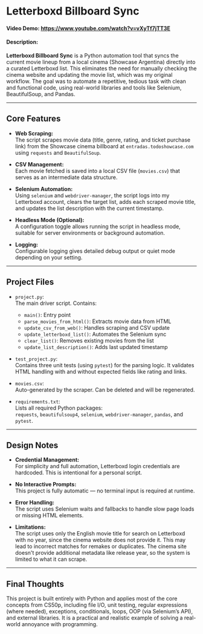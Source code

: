 # Letterboxd Billboard Sync  
#### Video Demo: https://www.youtube.com/watch?v=vXyTf7jTT3E 
#### Description:

**Letterboxd Billboard Sync** is a Python automation tool that syncs the current movie lineup from a local cinema (Showcase Argentina) directly into a curated Letterboxd list. This eliminates the need for manually checking the cinema website and updating the movie list, which was my original workflow. The goal was to automate a repetitive, tedious task with clean and functional code, using real-world libraries and tools like Selenium, BeautifulSoup, and Pandas.

---

## Core Features

- **Web Scraping:**  
  The script scrapes movie data (title, genre, rating, and ticket purchase link) from the Showcase cinema billboard at `entradas.todoshowcase.com` using `requests` and `BeautifulSoup`.

- **CSV Management:**  
  Each movie fetched is saved into a local CSV file (`movies.csv`) that serves as an intermediate data structure.

- **Selenium Automation:**  
  Using `selenium` and `webdriver-manager`, the script logs into my Letterboxd account, clears the target list, adds each scraped movie title, and updates the list description with the current timestamp.

- **Headless Mode (Optional):**  
  A configuration toggle allows running the script in headless mode, suitable for server environments or background automation.

- **Logging:**  
  Configurable logging gives detailed debug output or quiet mode depending on your setting.

---

## Project Files

- `project.py`:  
  The main driver script. Contains:
  - `main()`: Entry point  
  - `parse_movies_from_html()`: Extracts movie data from HTML  
  - `update_csv_from_web()`: Handles scraping and CSV update  
  - `update_letterboxd_list()`: Automates the Selenium sync  
  - `clear_list()`: Removes existing movies from the list  
  - `update_list_description()`: Adds last updated timestamp  

- `test_project.py`:  
  Contains three unit tests (using `pytest`) for the parsing logic. It validates HTML handling with and without expected fields like rating and links.

- `movies.csv`:  
  Auto-generated by the scraper. Can be deleted and will be regenerated.

- `requirements.txt`:  
  Lists all required Python packages:  
  `requests`, `beautifulsoup4`, `selenium`, `webdriver-manager`, `pandas`, and `pytest`.

---

## Design Notes

- **Credential Management:**  
  For simplicity and full automation, Letterboxd login credentials are hardcoded. This is intentional for a personal script.

- **No Interactive Prompts:**  
  This project is fully automatic — no terminal input is required at runtime.

- **Error Handling:**  
  The script uses Selenium waits and fallbacks to handle slow page loads or missing HTML elements.

- **Limitations:**  
  The script uses only the English movie title for search on Letterboxd with no year, since the cinema website does not provide it. This may lead to incorrect matches for remakes or duplicates. The cinema site doesn't provide additional metadata like release year, so the system is limited to what it can scrape.

---

## Final Thoughts

This project is built entirely with Python and applies most of the core concepts from CS50p, including file I/O, unit testing, regular expressions (where needed), exceptions, conditionals, loops, OOP (via Selenium’s API), and external libraries. It is a practical and realistic example of solving a real-world annoyance with programming.
